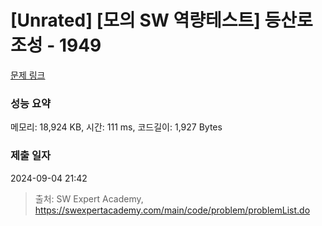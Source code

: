 # [Unrated] [모의 SW 역량테스트] 등산로 조성 - 1949 

[문제 링크](https://swexpertacademy.com/main/code/problem/problemDetail.do?contestProbId=AV5PoOKKAPIDFAUq) 

### 성능 요약

메모리: 18,924 KB, 시간: 111 ms, 코드길이: 1,927 Bytes

### 제출 일자

2024-09-04 21:42



> 출처: SW Expert Academy, https://swexpertacademy.com/main/code/problem/problemList.do